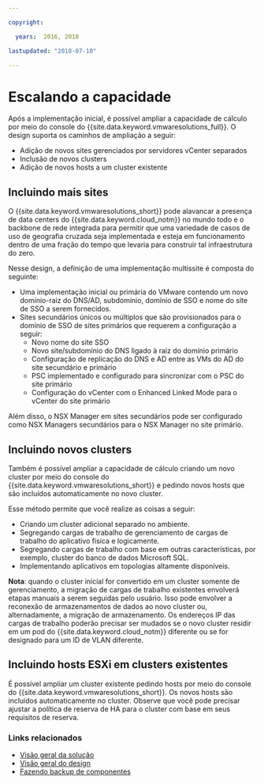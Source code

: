 ```yaml
---

copyright:

  years:  2016, 2018

lastupdated: "2018-07-10"

---
```


# Escalando a capacidade

Após a implementação inicial, é possível ampliar a capacidade de cálculo por meio do console do {{site.data.keyword.vmwaresolutions_full}}. O design suporta os caminhos de ampliação a seguir:
* Adição de novos sites gerenciados por servidores vCenter separados
* Inclusão de novos clusters
* Adição de novos hosts a um cluster existente

## Incluindo mais sites

O {{site.data.keyword.vmwaresolutions_short}} pode alavancar a presença de data centers do {{site.data.keyword.cloud_notm}} no mundo todo e o backbone de rede integrada para permitir que uma variedade de casos de uso de geografia cruzada seja implementada e esteja em funcionamento dentro de uma fração do tempo que levaria para construir tal infraestrutura do zero.

Nesse design, a definição de uma implementação multissite é composta do seguinte:
* Uma implementação inicial ou primária do VMware contendo um novo domínio-raiz do DNS/AD, subdomínio, domínio de SSO e nome do site de SSO a serem fornecidos.
* Sites secundários únicos ou múltiplos que são provisionados para o domínio de SSO de sites primários que requerem a configuração a seguir:
   * Novo nome do site SSO
   * Novo site/subdomínio do DNS ligado à raiz do domínio primário
   * Configuração de replicação do DNS e AD entre as VMs do AD do site secundário e primário
   * PSC implementado e configurado para sincronizar com o PSC do site primário
   * Configuração do vCenter com o Enhanced Linked Mode para o vCenter do site primário

Além disso, o NSX Manager em sites secundários pode ser configurado como NSX Managers secundários para o NSX Manager no site primário.

## Incluindo novos clusters

Também é possível ampliar a capacidade de cálculo criando um novo cluster por meio do console do {{site.data.keyword.vmwaresolutions_short}} e pedindo novos hosts que são incluídos automaticamente no novo cluster.

Esse método permite que você realize as coisas a seguir:
* Criando um cluster adicional separado no ambiente.
* Segregando cargas de trabalho de gerenciamento de cargas de trabalho do aplicativo física e logicamente.
* Segregando cargas de trabalho com base em outras características, por exemplo, cluster do banco de dados Microsoft SQL.
* Implementando aplicativos em topologias altamente disponíveis.

**Nota**: quando o cluster inicial for convertido em um cluster somente de gerenciamento, a migração de cargas de trabalho existentes envolverá etapas manuais a serem seguidas pelo usuário. Isso pode envolver a reconexão de armazenamentos de dados ao novo cluster ou, alternadamente, a migração de armazenamento. Os endereços IP das cargas de trabalho poderão precisar ser mudados se o novo cluster residir em um pod do {{site.data.keyword.cloud_notm}} diferente ou se for designado para um ID de VLAN diferente.

## Incluindo hosts ESXi em clusters existentes

É possível ampliar um cluster existente pedindo hosts por meio do console do {{site.data.keyword.vmwaresolutions_short}}.  Os novos hosts são incluídos automaticamente no cluster. Observe que você pode precisar ajustar a política de reserva de HA para o cluster com base em seus requisitos de reserva.

### Links relacionados

* [ Visão geral da solução ](solution_overview.html)
* [ Visão geral do design ](design_overview.html)
* [ Fazendo backup de componentes ](solution_backingup.html)
